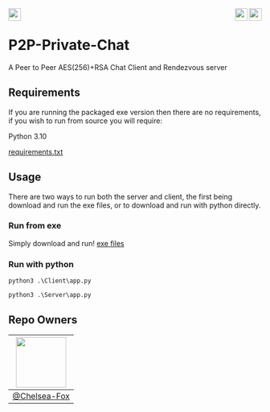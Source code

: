 <img align="left" height="25px" src="https://img.shields.io/badge/Python-FFD43B?style=for-the-badge&logo=python&logoColor=blue" />
<img align="right" height="25px" src="https://hits.seeyoufarm.com/api/count/incr/badge.svg?url=https%3A%2F%2Fgithub.com%2FFoxtrt-com%2FP2P-Private-Chat%2F&count_bg=%2379C83D&title_bg=%23555555&icon=github.svg&icon_color=%23E7E7E7&title=Hits&edge_flat=true"/>
<img align="right" height="25px" src="https://img.shields.io/badge/Version-v1.0.0-blue?style=flat-square"/>
<br />

# P2P-Private-Chat

A Peer to Peer AES(256)+RSA Chat Client and Rendezvous server

## Requirements
If you are running the packaged exe version then there are no requirements, if you wish to run from source you will require:

Python 3.10

[requirements.txt](https://github.com/Foxtrt-com/P2P-Private-Chat/blob/master/requirements.txt)

## Usage
There are two ways to run both the server and client, the first being download and run the exe files, or to download and run with python directly.
### Run from exe
Simply download and run!
[exe files](https://github.com/Foxtrt-com/P2P-Private-Chat/tree/master/output)

### Run with python
```
python3 .\Client\app.py
```
```
python3 .\Server\app.py
```

## Repo Owners
|<img height="auto" width="100" src="https://avatars.githubusercontent.com/u/74470736" />|
|-|
|[@Chelsea-Fox](https://github.com/Chelsea-Fox)|
